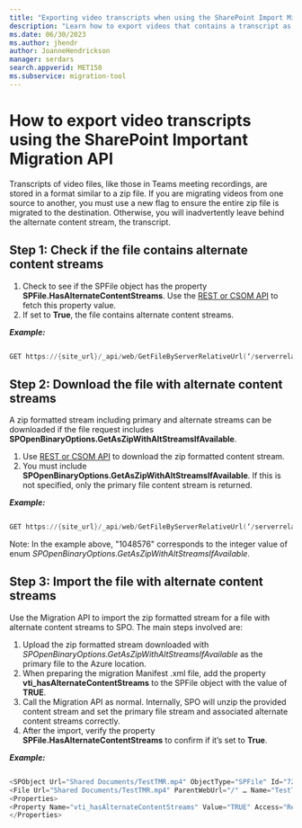 ```yaml
---
title: "Exporting video transcripts when using the SharePoint Import Migration API"
description: "Learn how to export videos that contains a transcript as an alternate content stream."
ms.date: 06/30/2023
ms.author: jhendr
author: JoanneHendrickson
manager: serdars
search.appverid: MET150
ms.subservice: migration-tool
---
```


# How to export video transcripts using the SharePoint Important Migration API

Transcripts of video files, like those in Teams meeting recordings, are stored in a format similar to a zip file. If you are migrating videos from one source to another, you must use a new flag to ensure the entire zip file is migrated to the destination. Otherwise, you will inadvertently leave behind the alternate content stream, the transcript.

## Step 1:  Check if the file contains alternate content streams

1. Check to see if the SPFile object has the property **SPFile.HasAlternateContentStreams**.  Use the [REST or CSOM API](/sharepoint/dev/sp-add-ins/working-with-folders-and-files-with-rest) to fetch this property value.
3. If set to **True**, the file contains alternate content streams.


***Example:***

```powershell

GET https://{site_url}/_api/web/GetFileByServerRelativeUrl(‘/serverrelativeurl’)/HasAlternateContentStreams

```

## Step 2: Download the file with alternate content streams

A zip formatted stream including primary and alternate streams can be downloaded if the file request includes **SPOpenBinaryOptions.GetAsZipWithAltStreamsIfAvailable**. 

1. Use [REST or CSOM API](/sharepoint/dev/sp-add-ins/working-with-folders-and-files-with-rest) to download the zip formatted content stream. 
2. You must include **SPOpenBinaryOptions.GetAsZipWithAltStreamsIfAvailable**.  If this is not specified, only the primary file content stream is returned.

***Example:*** 

```powershell

GET https://{site_url}/_api/web/GetFileByServerRelativeUrl(‘/serverrelativeurl’)/OpenBinaryStreamWithOptions(openOptions=1048576)

```
Note: In the example above, "1048576" corresponds to the integer value of enum *SPOpenBinaryOptions.GetAsZipWithAltStreamsIfAvailable*.

## Step 3: Import the file with alternate content streams

Use the Migration API to import the zip formatted stream for a file with alternate content streams to SPO. The main steps involved are:

 
1. Upload the zip formatted stream downloaded with *SPOpenBinaryOptions.GetAsZipWithAltStreamsIfAvailable* as the primary file to the Azure location.
2. When preparing the migration Manifest .xml file, add the property **vti_hasAlternateContentStreams** to the SPFile object with the value of **TRUE**.  
3. Call the Migration API as normal. Internally, SPO will unzip the provided content stream and set the primary file stream and associated alternate content streams correctly.
4. After the import, verify the property **SPFile.HasAlternateContentStreams** to confirm if it’s set to **True**.

***Example:***

```powershell 

<SPObject Url="Shared Documents/TestTMR.mp4" ObjectType="SPFile" Id="72b62f15-24be-4a8d-8023-ed7c4feae8c9"….>
<File Url="Shared Documents/TestTMR.mp4" ParentWebUrl="/" … Name="TestTMR.mp4">
<Properties>
<Property Name="vti_hasAlternateContentStreams" Value="TRUE" Access="ReadWrite" Type="Boolean"/>
</Properties>

```
